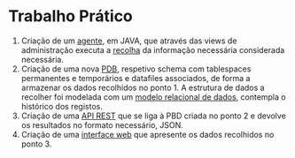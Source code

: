 # Trabalho Prático
1. Criação de um [agente](Agente/), em JAVA, que através das views de administração executa a [recolha](queries_ToGetData.sql) da informação necessária considerada necessária.
2. Criação de uma nova [PDB](criacao_PDB-Schema-Tablespaces-Datafiles.txt), respetivo schema com tablespaces permanentes e temporários e datafiles associados, de forma a armazenar os dados recolhidos no ponto 1. A estrutura de dados a recolher foi modelada com um [modelo relacional de dados](schema_database.sql), contempla o histórico dos registos.
3. Criação de uma [API REST](dbmonitor/api/) que se liga à PBD criada no ponto 2 e devolve os resultados no formato necessário, JSON.
4. Criação de uma [interface web](dbmonitor/interface/) que apresente os dados recolhidos no ponto 3.
